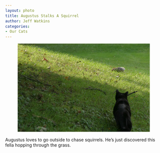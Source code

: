 ```yaml
---
layout: photo
title: Augustus Stalks A Squirrel
author: Jeff Watkins
categories:
- Our Cats
---
```


<figure><img class="photo" src="/photos/augustus-1.jpg"></figure>

Augustus loves to go outside to chase squirrels. He’s just discovered this
fella hopping through the grass.

